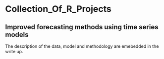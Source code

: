 # Collection_Of_R_Projects

## Improved forecasting methods using time series models

The description of the data, model and methodology are emebedded in the write up. 